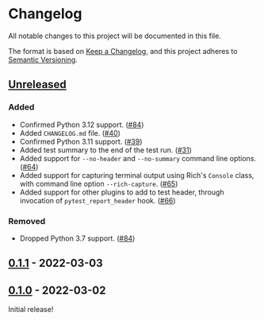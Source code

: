 # Changelog

All notable changes to this project will be documented in this file.

The format is based on [Keep a Changelog](https://keepachangelog.com/en/1.0.0/),
and this project adheres to [Semantic Versioning](https://semver.org/spec/v2.0.0.html).

<!-- Format of each entry is, with each section being optional:

```
## [Version] - YYYY-MM-DD
### Added
### Changed
### Deprecated
### Removed
### Fixed
### Security
``` -->

## [Unreleased]

### Added

- Confirmed Python 3.12 support. ([#84])
- Added `CHANGELOG.md` file. ([#40])
- Confirmed Python 3.11 support. ([#39])
- Added test summary to the end of the test run. ([#31])
- Added support for `--no-header` and `--no-summary` command line options. ([#64])
- Added support for capturing terminal output using Rich's `Console` class, with command line option `--rich-capture`. ([#65])
- Added support for other plugins to add to test header, through invocation of `pytest_report_header` hook. ([#66])

### Removed

- Dropped Python 3.7 support. ([#84])


## [0.1.1] - 2022-03-03

## [0.1.0] - 2022-03-02

Initial release!

<!-- Releases links -->

[unreleased]: https://github.com/nicoddemus/pytest-rich/compare/v0.1.1...HEAD
[0.1.1]: https://github.com/nicoddemus/pytest-rich/releases/tag/v0.1.1
[0.1.0]: https://github.com/nicoddemus/pytest-rich/releases/tag/v0.1.0

<!-- PR links -->

[#31]: https://github.com/nicoddemus/pytest-rich/pull/31
[#39]: https://github.com/nicoddemus/pytest-rich/pull/39
[#40]: https://github.com/nicoddemus/pytest-rich/pull/40
[#64]: https://github.com/nicoddemus/pytest-rich/pull/64
[#65]: https://github.com/nicoddemus/pytest-rich/pull/65
[#66]: https://github.com/nicoddemus/pytest-rich/pull/66
[#84]: https://github.com/nicoddemus/pytest-rich/pull/84

